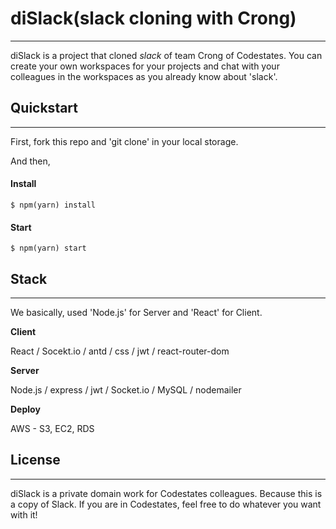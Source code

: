 # diSlack(slack cloning with Crong)

---

diSlack is a project that cloned _slack_ of team Crong of Codestates. You can create your own workspaces for your projects and chat with your colleagues in the workspaces as you already know about 'slack'.

## Quickstart

---

First, fork this repo and 'git clone' in your local storage.

And then,

#### Install

```
$ npm(yarn) install
```

#### Start

```
$ npm(yarn) start
```

## Stack

---

We basically, used 'Node.js' for Server and 'React' for Client.

**Client**

React / Socekt.io / antd / css / jwt / react-router-dom

**Server**

Node.js / express / jwt / Socket.io / MySQL / nodemailer

**Deploy**

AWS - S3, EC2, RDS

## License

---

diSlack is a private domain work for Codestates colleagues. Because this is a copy of Slack. If you are in Codestates, feel free to do whatever you want with it!
